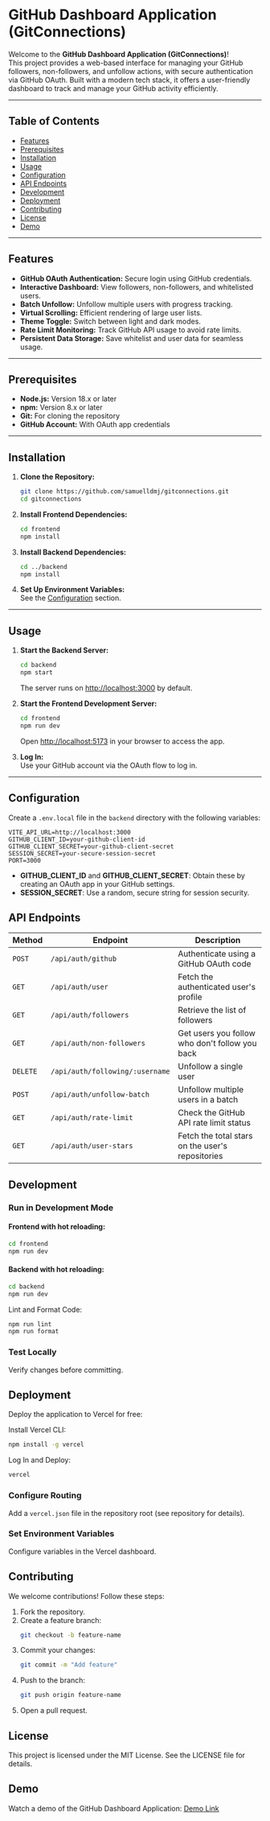 # GitHub Dashboard Application (GitConnections)

Welcome to the **GitHub Dashboard Application (GitConnections)**!  
This project provides a web-based interface for managing your GitHub followers, non-followers, and unfollow actions, with secure authentication via GitHub OAuth. Built with a modern tech stack, it offers a user-friendly dashboard to track and manage your GitHub activity efficiently.

---

## Table of Contents

- [Features](#features)
- [Prerequisites](#prerequisites)
- [Installation](#installation)
- [Usage](#usage)
- [Configuration](#configuration)
- [API Endpoints](#api-endpoints)
- [Development](#development)
- [Deployment](#deployment)
- [Contributing](#contributing)
- [License](#license)
- [Demo](#demo)

---

## Features

- **GitHub OAuth Authentication:** Secure login using GitHub credentials.
- **Interactive Dashboard:** View followers, non-followers, and whitelisted users.
- **Batch Unfollow:** Unfollow multiple users with progress tracking.
- **Virtual Scrolling:** Efficient rendering of large user lists.
- **Theme Toggle:** Switch between light and dark modes.
- **Rate Limit Monitoring:** Track GitHub API usage to avoid rate limits.
- **Persistent Data Storage:** Save whitelist and user data for seamless usage.

---

## Prerequisites

- **Node.js:** Version 18.x or later
- **npm:** Version 8.x or later
- **Git:** For cloning the repository
- **GitHub Account:** With OAuth app credentials

---

## Installation

1. **Clone the Repository:**

   ```bash
   git clone https://github.com/samuelldmj/gitconnections.git
   cd gitconnections
   ```

2. **Install Frontend Dependencies:**

   ```bash
   cd frontend
   npm install
   ```

3. **Install Backend Dependencies:**

   ```bash
   cd ../backend
   npm install
   ```

4. **Set Up Environment Variables:**  
   See the [Configuration](#configuration) section.

---

## Usage

1. **Start the Backend Server:**

   ```bash
   cd backend
   npm start
   ```

   The server runs on [http://localhost:3000](http://localhost:3000) by default.

2. **Start the Frontend Development Server:**

   ```bash
   cd frontend
   npm run dev
   ```

   Open [http://localhost:5173](http://localhost:5173) in your browser to access the app.

3. **Log In:**  
   Use your GitHub account via the OAuth flow to log in.

---

## Configuration

Create a `.env.local` file in the `backend` directory with the following variables:

```env
VITE_API_URL=http://localhost:3000
GITHUB_CLIENT_ID=your-github-client-id
GITHUB_CLIENT_SECRET=your-github-client-secret
SESSION_SECRET=your-secure-session-secret
PORT=3000
```

- **GITHUB_CLIENT_ID** and **GITHUB_CLIENT_SECRET**: Obtain these by creating an OAuth app in your GitHub settings.
- **SESSION_SECRET**: Use a random, secure string for session security.

## API Endpoints

| Method   | Endpoint                        | Description                                      |
| -------- | ------------------------------- | ------------------------------------------------ |
| `POST`   | `/api/auth/github`              | Authenticate using a GitHub OAuth code           |
| `GET`    | `/api/auth/user`                | Fetch the authenticated user's profile           |
| `GET`    | `/api/auth/followers`           | Retrieve the list of followers                   |
| `GET`    | `/api/auth/non-followers`       | Get users you follow who don't follow you back   |
| `DELETE` | `/api/auth/following/:username` | Unfollow a single user                           |
| `POST`   | `/api/auth/unfollow-batch`      | Unfollow multiple users in a batch               |
| `GET`    | `/api/auth/rate-limit`          | Check the GitHub API rate limit status           |
| `GET`    | `/api/auth/user-stars`          | Fetch the total stars on the user's repositories |

## Development

### Run in Development Mode

#### Frontend with hot reloading:

```bash
cd frontend
npm run dev
```

#### Backend with hot reloading:

```bash
cd backend
npm run dev
```

Lint and Format Code:

```bash
npm run lint
npm run format
```

### Test Locally

Verify changes before committing.

## Deployment

Deploy the application to Vercel for free:

Install Vercel CLI:

```bash
npm install -g vercel
```

Log In and Deploy:

```bash
vercel
```

### Configure Routing

Add a `vercel.json` file in the repository root (see repository for details).

### Set Environment Variables

Configure variables in the Vercel dashboard.

## Contributing

We welcome contributions! Follow these steps:

1. Fork the repository.
2. Create a feature branch:
   ```bash
   git checkout -b feature-name
   ```
3. Commit your changes:
   ```bash
   git commit -m "Add feature"
   ```
4. Push to the branch:
   ```bash
   git push origin feature-name
   ```
5. Open a pull request.

## License

This project is licensed under the MIT License. See the LICENSE file for details.

## Demo

Watch a demo of the GitHub Dashboard Application: [Demo Link](/public/video/)
